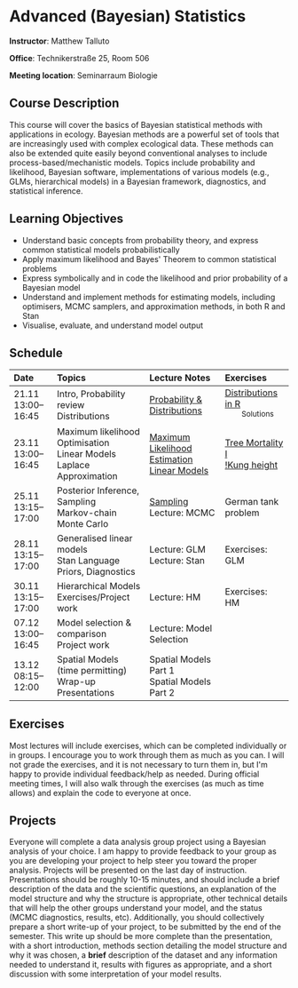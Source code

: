 # Advanced (Bayesian) Statistics
**Instructor**: Matthew Talluto

**Office**: Technikerstraße 25, Room 506

**Meeting location**:  Seminarraum Biologie


## Course Description

This course will cover the basics of Bayesian statistical methods with applications in ecology. Bayesian methods are a powerful set of tools that are increasingly used with complex ecological data. These methods can also be extended quite easily beyond conventional analyses to include process-based/mechanistic models. Topics include probability and likelihood, Bayesian software, implementations of various models (e.g., GLMs, hierarchical models) in a Bayesian framework, diagnostics, and statistical inference.

## Learning Objectives

* Understand basic concepts from probability theory, and express common statistical models probabilistically
* Apply maximum likelihood and Bayes' Theorem to common statistical problems
* Express symbolically and in code the likelihood and prior probability of a Bayesian model
* Understand and implement methods for estimating models, including optimisers, MCMC samplers, and approximation methods, in both R and Stan
* Visualise, evaluate, and understand model output


## Schedule

<!--TODO: change names of the exercises to what they will be
-->

|Date  |Topics       |Lecture Notes |Exercises |
| :--- |  :---   |   :---    | :--- |
|21.11<br/>13:00–16:45 |Intro, Probability review<br/>Distributions                          |[Probability & Distributions](1_probability) |[Distributions in R](exercises/1_distributions_ex)<br/>&nbsp;&nbsp;&nbsp;&nbsp;&nbsp;&nbsp;&nbsp;<sup>Solutions</sup>
|23.11<br/>13:00–16:45 |Maximum likelihood<br/>Optimisation<br/>Linear Models<br/>Laplace Approximation|[Maximum Likelihood Estimation](2_mle)<br/>[Linear Models](3_lm)|[Tree Mortality I](exercises/2_mle_ex.html)<br/>[!Kung height](exercises/4_5_lm_exercises.html)|
|25.11<br/>13:15–17:00|Posterior Inference, Sampling<br/>Markov-chain Monte Carlo|[Sampling](4_sampling)<br/>Lecture: MCMC|German tank problem|
|28.11<br/>13:15–17:00 |Generalised linear models<br/>Stan Language<br/>Priors, Diagnostics|Lecture: GLM<br/>Lecture: Stan|Exercises: GLM|
|30.11<br/>13:15–17:00 |Hierarchical Models<br/>Exercises/Project work|Lecture: HM|Exercises: HM
|07.12<br/>13:00–16:45|Model selection & comparison<br/>Project work<br/>|Lecture: Model Selection|
|13.12<br/>08:15–12:00|Spatial Models (time permitting)<br/>Wrap-up<br/>Presentations|Spatial Models Part 1<br/>Spatial Models Part 2|

<!--


|25.11<br/>13:15–17:00|Posterior Inference, Sampling<br/>Markov-chain Monte Carlo|[Lecture: Inference](5_posterior_inference)<br/>[Lecture: MCMC](6_mcmc)|[Exercises: MCMC](exercises/6_mcmc_exercises.html)<br/>[Solutions: MCMC](exercises/6_mcmc_soln.html)|
|28.11<br/>13:15–17:00 |Generalised linear models<br/>Stan Language<br/>Priors, Diagnostics|[Lecture: GLM](7_glm)<br/>[Lecture: Stan](8_stan)|[Exercises: GLM](exercises/7_glm_exercises.html)|
|30.11<br/>13:15–17:00 |Hierarchical Models<br/>Exercises/Project work|[Lecture: HM](9_hm)|[Exercises: HM](exercises/9_hm_exercises.html)
|07.12<br/>13:00–16:45|Model selection & comparison<br/>Project work<br/>|[Lecture: Model Selection](10_model_selection)|
|13.12<br/>08:15–12:00|Spatial Models (time permitting)<br/>Wrap-up<br/>Presentations|[Spatial Models Part 1](11_spatial_gp)<br/>[Spatial Models Part 2](12_gp_implementation)|

-->
## Exercises
Most lectures will include exercises, which can be completed individually or in groups. I encourage you to work through them as much as you can. I will not grade the exercises, and it is not necessary to turn them in, but I'm happy to provide individual feedback/help as needed. During official meeting times, I will also walk through the exercises (as much as time allows) and explain the code to everyone at once.

## Projects
Everyone will complete a data analysis group project using a Bayesian analysis of your choice. I am happy to provide feedback to your group as you are developing your project to help steer you toward the proper analysis. Projects will be presented on the last day of instruction. Presentations should be roughly 10-15 minutes, and should include a brief description of the data and the scientific questions, an explanation of the model structure and why the structure is appropriate, other technical details that will help the other groups understand your model, and the status (MCMC diagnostics, results, etc). Additionally, you should collectively prepare a short write-up of your project, to be submitted by the end of the semester. This write up should be more complete than the presentation, with a short introduction, methods section detailing the model structure and why it was chosen, a **brief** description of the dataset and any information needed to understand it, results with figures as appropriate, and a short discussion with some interpretation of your model results.